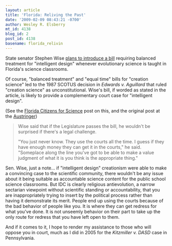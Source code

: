 ```yaml
---
layout: article
title: 'Florida: Reliving the Past'
date: '2009-02-09 08:43:21 -0700'
author: Wesley R. Elsberry
mt_id: 4138
blog_id: 2
post_id: 4138
basename: florida_relivin
---
```

State senator Stephen Wise [plans to introduce a bill](http://www.jacksonville.com/news/metro/2009-02-08/story/wise_to_introduce_intelligent_design_bill) requiring balanced treatment for "intelligent design" whenever evolutionary science is taught in Florida's science classrooms.

Of course, "balanced treatment" and "equal time" bills for "creation science" led to the 1987 SCOTUS decision in _Edwards v. Aguillard_ that ruled "creation science" as unconstitutional. Wise's bill, if worded as stated in the article, is likely to provide a complementary court case for "intelligent design".

(See the [Florida Citizens for Science](http://www.flascience.org/wp/?p=895) post on this, and the original post at the [Austringer](http://austringer.net/wp/index.php/2009/02/08/florida-reliving-the-past/))

> Wise said that if the Legislature passes the bill, he wouldn't be surprised if there's a legal challenge.
> 
> "You just never know. They use the courts all the time. I guess if they have enough money they can get it in the courts," he said. "Someplace along the line you've got to be able to make a value judgment of what it is you think is the appropriate thing."

Sen. Wise, just a note... if "intelligent design" creationism were able to make a convincing case to the scientific community, there wouldn't be any issue about it being suitable as accountable science content for the public school science classrooms. But IDC is clearly religious antievolution, a narrow sectarian viewpoint without scientific standing or accountability, that you are inappropriately trying to insert by the political process rather than having it demonstrate its merit. People end up using the courts because of the bad behavior of people like you. It is where they can get redress for what you've done. It is not unseemly behavior on their part to take up the only route for redress that you have left open to them.

And if it comes to it, I hope to render my assistance to those who will oppose you in court, much as I did in 2005 for the _Kitzmiller v. DASD_ case in Pennsylvania.
